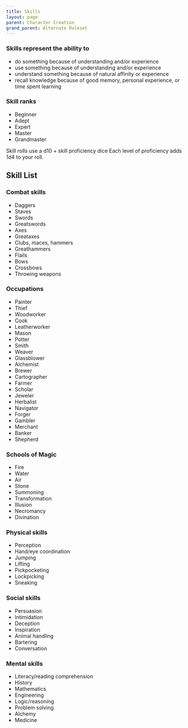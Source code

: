 ```yaml
---
title: Skills
layout: page
parent: Character Creation
grand_parent: Alternate Ruleset
---
```


### Skills represent the ability to
  - do something because of understanding and/or experience
  - use something because of understanding and/or experience
  - understand something because of natural affinity or experience
  - recall knowledge because of good memory, personal experience, or time spent learning


### Skill ranks
  - Beginner
  - Adept
  - Expert
  - Master
  - Grandmaster

Skill rolls use a d10 + skill proficiency dice 
Each level of proficiency adds 1d4 to your roll. 


## Skill List 
### Combat skills 
  - Daggers
  - Staves
  - Swords
  - Greatswords
  - Axes
  - Greataxes
  - Clubs, maces, hammers
  - Greathammers
  - Flails
  - Bows
  - Crossbows
  - Throwing weapons

### Occupations 
  - Painter
  - Thief
  - Woodworker
  - Cook
  - Leatherworker
  - Mason
  - Potter
  - Smith
  - Weaver
  - Glassblower
  - Alchemist
  - Brewer
  - Cartographer
  - Farmer
  - Scholar
  - Jeweler
  - Herbalist
  - Navigator
  - Forger
  - Gambler
  - Merchant
  - Banker
  - Shepherd

### Schools of Magic 
  - Fire
  - Water
  - Air
  - Stone
  - Summoning
  - Transformation
  - Illusion
  - Necromancy
  - Divination

### Physical skills 
  - Perception
  - Hand/eye coordination
  - Jumping
  - Lifting
  - Pickpocketing
  - Lockpicking
  - Sneaking

### Social skills 
  - Persuasion
  - Intimidation
  - Deception
  - Inspiration
  - Animal handling
  - Bartering
  - Conversation

### Mental skills 
  - Literacy/reading comprehension
  - History
  - Mathematics
  - Engineering
  - Logic/reasoning
  - Problem solving
  - Alchemy
  - Medicine

